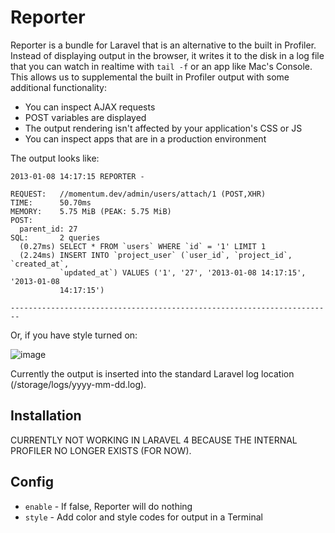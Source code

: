 # Reporter

Reporter is a bundle for Laravel that is an alternative to the built in Profiler.  Instead of displaying output in the browser, it writes it to the disk in a log file that you can watch in realtime with `tail -f` or an app like Mac's Console.  This allows us to supplemental the built in Profiler output with some additional functionality:

* You can inspect AJAX requests
* POST variables are displayed
* The output rendering isn't affected by your application's CSS or JS
* You can inspect apps that are in a production environment

The output looks like:

```
2013-01-08 14:17:15 REPORTER - 

REQUEST:   //momentum.dev/admin/users/attach/1 (POST,XHR)
TIME:      50.70ms
MEMORY:    5.75 MiB (PEAK: 5.75 MiB)
POST:      
  parent_id: 27
SQL:       2 queries
  (0.27ms) SELECT * FROM `users` WHERE `id` = '1' LIMIT 1
  (2.24ms) INSERT INTO `project_user` (`user_id`, `project_id`, `created_at`,
           `updated_at`) VALUES ('1', '27', '2013-01-08 14:17:15', '2013-01-08
           14:17:15')

------------------------------------------------------------------------
```

Or, if you have style turned on:

![image](http://f.cl.ly/items/0c381c1J1W1d2w1a1k3k/Screen%20Shot%202013-01-08%20at%202.18.50%20PM.png)

Currently the output is inserted into the standard Laravel log location (/storage/logs/yyyy-mm-dd.log).

## Installation

CURRENTLY NOT WORKING IN LARAVEL 4 BECAUSE THE INTERNAL PROFILER NO LONGER EXISTS (FOR NOW).

## Config

* `enable` - If false, Reporter will do nothing
* `style` - Add color and style codes for output in a Terminal
